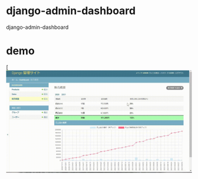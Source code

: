 # django-admin-dashboard
django-admin-dashboard

# demo
[![demo](https://github.com/sinjorjob/django-admin-dashboard/blob/master/admin-dash.gif)
